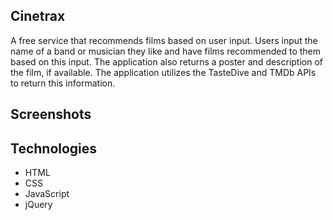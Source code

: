Cinetrax
------------

A free service that recommends films based on user input. Users input the name of a band or musician they like and have films recommended to them based on this input. The application also returns a poster and description of the film, if available. The application utilizes the TasteDive and TMDb APIs to return this information. 

Screenshots
------------


Technologies
------------

* HTML
* CSS
* JavaScript 
* jQuery 
